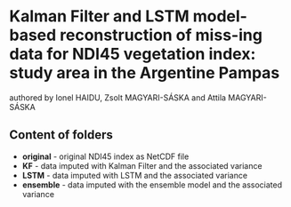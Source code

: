 # Kalman Filter and LSTM model-based reconstruction of miss-ing data for NDI45 vegetation index: study area in the Argentine Pampas
authored by Ionel HAIDU, Zsolt MAGYARI-SÁSKA and Attila MAGYARI-SÁSKA

## Content of folders
* **original** - original NDI45 index as NetCDF file
* **KF** - data imputed with Kalman Filter and the associated variance
* **LSTM** - data imputed with LSTM and the associated variance
* **ensemble** - data imputed with the ensemble model and the associated variance
